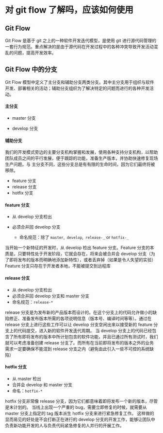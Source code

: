 # 对 git flow 了解吗，应该如何使用

## Git Flow

Git Flow 是基于 git 之上的一种软件开发迭代模型，是使用 git 进行源代码管理的一套行为规范。重点解决的是由于源代码在开发过程中的各种冲突导致开发活动混乱的问题，提高开发效率。

## Git Flow 中的分支

Git Flow 模型中定义了主分支和辅助分支两类分支。其中主分支用于组织与软件开发、部署相关的活动；辅助分支组织为了解决特定的问题而进行的各种开发活动。

#### 主分支

* master 分支

* develop 分支

#### 辅助分支

我们的开发模式旁边的主要分支机构掌握和发展，使用各种支持分支机构，以帮助团队成员之间的平行发展，便于跟踪的功能，准备生产版本，并协助快速修复现场生产问题。与
主分支不同，这些分支总是有有限的生命时间，因为它们最终将被移除。

* feature 分支
* release 分支
* hotfix 分支

#### feature 分支

* 从 develop 分支检出

* 必须合并回 develop 分支
  * 命名规范：除了 `master`,` develop`,` release-_` or `hotfix-_`

当开始一个新特征的开发时，从 develop 检出 feature 分支。Feature 分支的本质是，只要特性处于开发阶段，它就会存在，将来会被合并会 develop 分支（为了即将发布的版本而明确地添加新特性），或者丢弃掉（如果是令人失望的实验）
Feature 分支只存在于开发者本地，不能被提交到远程库

#### release 分支

* 从 develop 分支检出
* 必须合并回 develop 分支和 master 分支
* 命名规范：`release-*`

release 分支是为发布新的产品版本而设计的。在这个分支上的代码允许做小的缺陷修正、准备发布版本所需的各项说明信息（版本号、编译时间等等）。通过在 release 分支上进行这些工作可以让 develop 分支空闲出来以接受新的 feature 分支上的代码提交，进入新的软件开发迭代周期。
当 develop 分支上的代码已经包含了所有即将发布的版本中所计划包含的软件功能，并且已通过所有测试时，我们就可以考虑准备创建 release 分支了。而所有在当前即将发布的版本之外的业务需求一定要确保不能混到 release 分支之内（避免由此引入一些不可控的系统缺陷）

#### hotfix 分支

* 从 master 检出
* 合并会 develop 和 master 分支
* 命名：`hotfix-*`

hotfix 分支非常像 release 分支，因为它们都意味着即将发布一个新的版本，尽管是末计划的。
当线上出现一个严重的 bug，需要立即修复的时候，就需要从 master 分支上指定的 tag 版本派生 hotfix 分支来进行紧急修复工作。
这样做的显而易见的好处是不会打断正在进行的 develop 分支的开发工作，能够让团队中负责新功能开发的人与负责代码紧急修复的人并行的开展工作。
